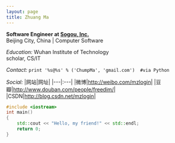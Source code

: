 ```yaml
---
layout: page
title: Zhuang Ma
---
```


**Software Engineer at [Sogou, Inc.](http://www.sogou.com)**  
Beijing City, China | Computer Software  
  
*Education:* Wuhan Institute of Technology  
scholar, CS/IT  

*Contact:* `print '%s@%s' % ('ChumpMa', 'gmail.com')  #via Python`  

*Social:*
|网站|网址|
|---|:---|
|微博|<http://weibo.com/mzlogin>|
|豆瓣|<http://www.douban.com/people/freedim/>|
|CSDN|<http://blog.csdn.net/mzlogin>|
    
```cpp
#include <iostream>
int main()
{
	std::cout << "Hello, my friend!" << std::endl;
	return 0;
}
```
